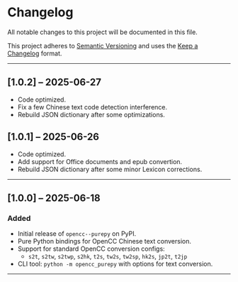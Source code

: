 # Changelog

All notable changes to this project will be documented in this file.

This project adheres to [Semantic Versioning](https://semver.org/spec/v2.0.0.html) and uses the [Keep a Changelog](https://keepachangelog.com/en/1.0.0/) format.

---

## [1.0.2] – 2025-06-27
- Code optimized.
- Fix a few Chinese text code detection interference.
- Rebuild JSON dictionary after some optimizations.


## [1.0.1] – 2025-06-26
- Code optimized.
- Add support for Office documents and epub convertion.
- Rebuild JSON dictionary after some minor Lexicon corrections.

---

## [1.0.0] – 2025-06-18

### Added
- Initial release of `opencc--purepy` on PyPI.
- Pure Python bindings for OpenCC Chinese text conversion.
- Support for standard OpenCC conversion configs:
  - `s2t`, `s2tw`, `s2twp`, `s2hk`, `t2s`, `tw2s`, `tw2sp`, `hk2s`, `jp2t`, `t2jp`
- CLI tool: `python -m opencc_purepy` with options for text conversion.

---
